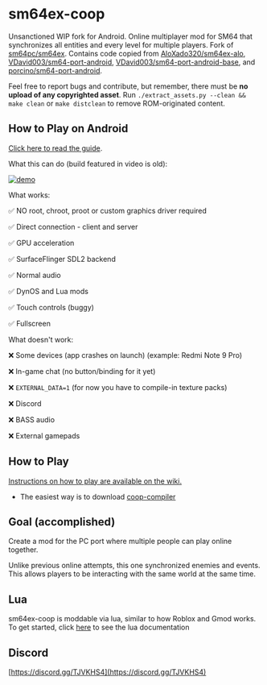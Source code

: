 # sm64ex-coop
Unsanctioned WIP fork for Android. Online multiplayer mod for SM64 that synchronizes all entities and every level for multiple players. Fork of [sm64pc/sm64ex](https://github.com/sm64pc/sm64ex). Contains code copied from [AloXado320/sm64ex-alo](https://github.com/AloXado320/sm64ex-alo), [VDavid003/sm64-port-android](https://github.com/VDavid003/sm64-port-android), [VDavid003/sm64-port-android-base](https://github.com/VDavid003/sm64-port-android-base), and [porcino/sm64-port-android](https://github.com/porcino/sm64-port-android).

Feel free to report bugs and contribute, but remember, there must be **no upload of any copyrighted asset**. 
Run `./extract_assets.py --clean && make clean` or `make distclean` to remove ROM-originated content.

## How to Play on Android

[Click here to read the guide](README_android.md).

What this can do (build featured in video is old):

[![demo](https://i.ytimg.com/vi/jv2kotnoX10/maxresdefault.jpg)](https://www.youtube.com/watch?v=jv2kotnoX10 "sm64ex-coop android (zink + Xwayland)")

What works:

✅ NO root, chroot, proot or custom graphics driver required

✅ Direct connection - client and server

✅ GPU acceleration

✅ SurfaceFlinger SDL2 backend

✅ Normal audio

✅ DynOS and Lua mods

✅ Touch controls (buggy)

✅ Fullscreen

What doesn't work:

❌ Some devices (app crashes on launch) (example: Redmi Note 9 Pro)

❌ In-game chat (no button/binding for it yet)

❌ `EXTERNAL_DATA=1` (for now you have to compile-in texture packs)

❌ Discord

❌ BASS audio

❌ External gamepads

## How to Play

[Instructions on how to play are available on the wiki.](https://github.com/djoslin0/sm64ex-coop/wiki/How-to-Play)

- The easiest way is to download [coop-compiler](https://github.com/coop-compiler/coop-compiler/releases/latest/download/coop-compiler.exe)

## Goal (accomplished)
Create a mod for the PC port where multiple people can play online together.

Unlike previous online attempts, this one synchronized enemies and events. This allows players to be interacting with the same world at the same time.

## Lua
sm64ex-coop is moddable via lua, similar to how Roblox and Gmod works. To get started, click [here](docs/lua/lua.md) to see the lua documentation

## Discord
[https://discord.gg/TJVKHS4](https://discord.gg/TJVKHS4)
